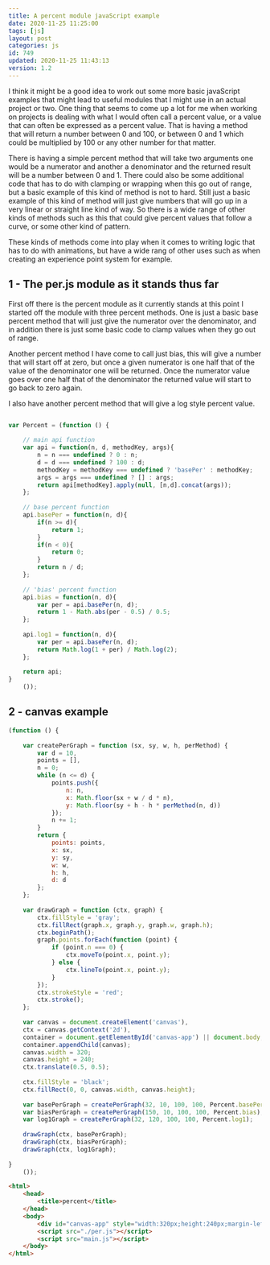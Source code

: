 ```yaml
---
title: A percent module javaScript example
date: 2020-11-25 11:25:00
tags: [js]
layout: post
categories: js
id: 749
updated: 2020-11-25 11:43:13
version: 1.2
---
```


I think it might be a good idea to work out some more basic javaScript examples that might lead to useful modules that I might use in an actual project or two. One thing that seems to come up a lot for me when working on projects is dealing with what I would often call a percent value, or a value that can often be expressed as a percent value. That is having a method that will return a number between 0 and 100, or between 0 and 1 which could be multiplied by 100 or any other number for that matter.

There is having a simple percent method that will take two arguments one would be a numerator and another a denominator and the returned result will be a number between 0 and 1. There could also be some additional code that has to do with clamping or wrapping when this go out of range, but a basic example of this kind of method is not to hard. Still just a basic example of this kind of method will just give numbers that will go up in a very linear or straight line kind of way. So there is a wide range of other kinds of methods such as this that could give percent values that follow a curve, or some other kind of pattern.

These kinds of methods come into play when  it comes to writing logic that has to do with animations, but have a wide rang of other uses such as when creating an experience point system for example.

<!-- more -->


## 1 - The per.js module as it stands thus far

First off there is the percent module as it currently stands at this point I started off the module with three percent methods. One is just a basic base percent method that will just give the numerator over the denominator, and in addition there is just some basic code to clamp values when they go out of range.

Another percent method I have come to call just bias, this will give a number that will start off at zero, but once a given numerator is one half that of the value of the denominator one will be returned. Once the numerator value goes over one half that of the denominator the returned value will start to go back to zero again.

I also have another percent method that will give a log style percent value.

```js

var Percent = (function () {
 
    // main api function
    var api = function(n, d, methodKey, args){
        n = n === undefined ? 0 : n;
        d = d === undefined ? 100 : d;
        methodKey = methodKey === undefined ? 'basePer' : methodKey;
        args = args === undefined ? [] : args;
        return api[methodKey].apply(null, [n,d].concat(args));
    };
 
    // base percent function
    api.basePer = function(n, d){
        if(n >= d){
            return 1;
        }
        if(n < 0){
            return 0;
        }
        return n / d;
    };
 
    // 'bias' percent function
    api.bias = function(n, d){
        var per = api.basePer(n, d);
        return 1 - Math.abs(per - 0.5) / 0.5;
    };
 
    api.log1 = function(n, d){
        var per = api.basePer(n, d);
        return Math.log(1 + per) / Math.log(2);
    };
 
    return api;
}
    ());
```

## 2 - canvas example

```js
(function () {
 
    var createPerGraph = function (sx, sy, w, h, perMethod) {
        var d = 10,
        points = [],
        n = 0;
        while (n <= d) {
            points.push({
                n: n,
                x: Math.floor(sx + w / d * n),
                y: Math.floor(sy + h - h * perMethod(n, d))
            });
            n += 1;
        }
        return {
            points: points,
            x: sx,
            y: sy,
            w: w,
            h: h,
            d: d
        };
    };
 
    var drawGraph = function (ctx, graph) {
        ctx.fillStyle = 'gray';
        ctx.fillRect(graph.x, graph.y, graph.w, graph.h);
        ctx.beginPath();
        graph.points.forEach(function (point) {
            if (point.n === 0) {
                ctx.moveTo(point.x, point.y);
            } else {
                ctx.lineTo(point.x, point.y);
            }
        });
        ctx.strokeStyle = 'red';
        ctx.stroke();
    };
 
    var canvas = document.createElement('canvas'),
    ctx = canvas.getContext('2d'),
    container = document.getElementById('canvas-app') || document.body;
    container.appendChild(canvas);
    canvas.width = 320;
    canvas.height = 240;
    ctx.translate(0.5, 0.5);
 
    ctx.fillStyle = 'black';
    ctx.fillRect(0, 0, canvas.width, canvas.height);
 
    var basePerGraph = createPerGraph(32, 10, 100, 100, Percent.basePer);
    var biasPerGraph = createPerGraph(150, 10, 100, 100, Percent.bias);
    var log1Graph = createPerGraph(32, 120, 100, 100, Percent.log1);
 
    drawGraph(ctx, basePerGraph);
    drawGraph(ctx, biasPerGraph);
    drawGraph(ctx, log1Graph);
 
}
    ());
```

```html
<html>
    <head>
        <title>percent</title>
    </head>
    <body>
        <div id="canvas-app" style="width:320px;height:240px;margin-left:auto;margin-right:auto;"></div>
        <script src="./per.js"></script>
        <script src="main.js"></script>
    </body>
</html>
```

